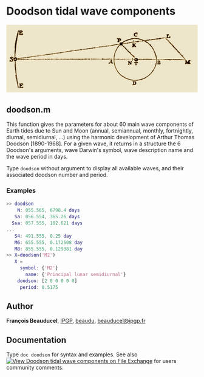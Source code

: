 # Doodson tidal wave components

![Newton's Sun-Moon-Earth 3-body problem](newton_3bodyproblem.jpg)

## doodson.m
This function gives the parameters for about 60 main wave components of Earth tides due to Sun and Moon (annual, semiannual, monthly, fortnightly, diurnal, semidiurnal, ...) using the harmonic development of Arthur Thomas Doodson [1890-1968]. For a given wave, it returns in a structure the 6 Doodson's arguments, wave Darwin's symbol, wave description name and the wave period in days.

Type `doodson` without argument to display all available waves, and their associated doodson number and period.

### Examples
```matlab
>> doodson
    N: 055.565, 6798.4 days
   Sa: 056.554, 365.26 days
  Ssa: 057.555, 182.621 days
...
   S4: 491.555, 0.25 day
   M6: 655.555, 0.172508 day
   M8: 855.555, 0.129381 day
>> X=doodson('M2')
   X =
     symbol: {'M2'}
       name: {'Principal lunar semidiurnal'}
    doodson: [2 0 0 0 0 0]
     period: 0.5175
```


## Author
**François Beauducel**, [IPGP](www.ipgp.fr), [beaudu](https://github.com/beaudu), beauducel@ipgp.fr

## Documentation
Type `doc doodson` for syntax and examples. See also [![View Doodson tidal wave components on File Exchange](https://www.mathworks.com/matlabcentral/images/matlab-file-exchange.svg)](https://fr.mathworks.com/matlabcentral/fileexchange/46735-doodson-tidal-wave-components) for users community comments.
